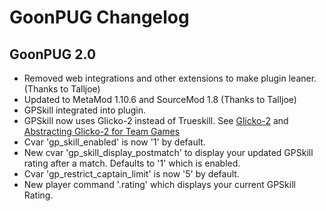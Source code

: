# GoonPUG Changelog

## GoonPUG 2.0
* Removed web integrations and other extensions to make plugin leaner. (Thanks to Talljoe)
* Updated to MetaMod 1.10.6 and SourceMod 1.8 (Thanks to Talljoe)
* GPSkill integrated into plugin.
* GPSkill now uses Glicko-2 instead of Trueskill. See [Glicko-2](http://www.glicko.net/glicko/glicko2.pdf) and [Abstracting Glicko-2 for Team Games](http://rhetoricstudios.com/downloads/AbstractingGlicko2ForTeamGames.pdf)
* Cvar 'gp\_skill\_enabled' is now '1' by default.
* New cvar 'gp\_skill\_display\_postmatch' to display your updated GPSkill rating after a match. Defaults to '1' which is enabled.
* Cvar 'gp\_restrict\_captain\_limit' is now '5' by default.
* New player command '.rating' which displays your current GPSkill Rating.
